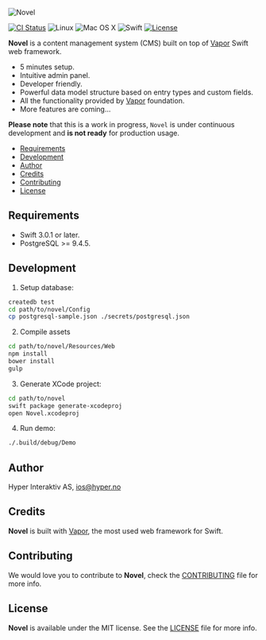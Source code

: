 ![Novel](https://github.com/vadymmarkov/Novel/blob/master/Art/Cover.png)

[![CI Status](http://img.shields.io/travis/vadymmarkov/Novel.svg?style=flat)](https://travis-ci.org/vadymmarkov/Novel)
![Linux](https://img.shields.io/badge/os-linux-green.svg?style=flat)
![Mac OS X](https://img.shields.io/badge/os-Mac%20OS%20X-green.svg?style=flat)
![Swift](https://img.shields.io/badge/%20in-swift%203.0.1-orange.svg)
[![License](http://img.shields.io/badge/license-MIT-brightgreen.svg)](http://opensource.org/licenses/MIT)

**Novel** is a content management system (CMS) built on top of
[Vapor](https://github.com/vapor/vapor) Swift web framework.

* 5 minutes setup.
* Intuitive admin panel.
* Developer friendly.
* Powerful data model structure based on entry types and custom fields.
* All the functionality provided by [Vapor](https://github.com/vapor/vapor)
foundation.
* More features are coming...

**Please note** that this is a work in progress, `Novel` is under continuous
development and **is not ready** for production usage.

* [Requirements](#requirements)
* [Development](#development)
* [Author](#author)
* [Credits](#credits)
* [Contributing](#contributing)
* [License](#license)

## Requirements

* Swift 3.0.1 or later.
* PostgreSQL >= 9.4.5.

## Development

1. Setup database:
```sh
createdb test
cd path/to/novel/Config
cp postgresql-sample.json ./secrets/postgresql.json
```

2. Compile assets
```sh
cd path/to/novel/Resources/Web
npm install
bower install
gulp
```

3. Generate XCode project:
```sh
cd path/to/novel
swift package generate-xcodeproj
open Novel.xcodeproj
```

4. Run demo:
```sh
./.build/debug/Demo
```

## Author

Hyper Interaktiv AS, ios@hyper.no

## Credits

**Novel** is built with [Vapor](https://github.com/qutheory/vapor), the most
used web framework for Swift.

## Contributing

We would love you to contribute to **Novel**, check the [CONTRIBUTING](https://github.com/vadymmarkov/Novel/blob/master/CONTRIBUTING.md)
file for more info.

## License

**Novel** is available under the MIT license. See the [LICENSE](https://github.com/vadymmarkov/Novel/blob/master/LICENSE.md) file for more info.
